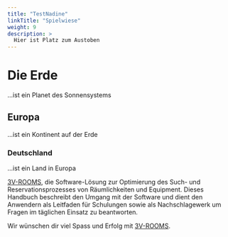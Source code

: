 ```yaml
---
title: "TestNadine"
linkTitle: "Spielwiese"
weight: 9
description: >
  Hier ist Platz zum Austoben
---
```


# Die Erde
...ist ein Planet des Sonnensystems
## Europa
...ist ein Kontinent auf der Erde
### Deutschland
...ist ein Land in Europa

[3V-ROOMS](https://www.3v-rooms.ch/), die Software-Lösung zur Optimierung des Such- und Reservationsprozesses von Räumlichkeiten und Equipment. Dieses Handbuch beschreibt den Umgang mit der Software und dient den Anwendern als Leitfaden für Schulungen sowie als Nachschlagewerk um Fragen im täglichen Einsatz zu beantworten.

Wir wünschen dir viel Spass und Erfolg mit [3V-ROOMS](https://www.3v-rooms.ch/).
